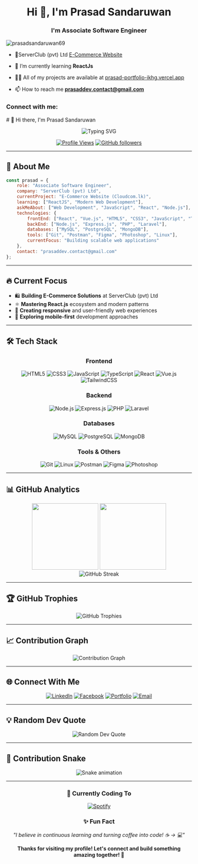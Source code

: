 <h1 align="center">Hi 👋, I'm Prasad Sandaruwan</h1>
<h3 align="center">I'm Associate Software Engineer</h3>

<p align="left"> <img src="https://komarev.com/ghpvc/?username=prasadsandaruwan69&label=Profile%20views&color=0e75b6&style=flat" alt="prasadsandaruwan69" /> </p>

- 🔭ServerClub (pvt) Ltd [E-Commerce Website](Cloudcom.lk)

- 🌱 I’m currently learning **ReactJs**

- 👨‍💻 All of my projects are available at [
prasad-portfolio-ikhg.vercel.app](
prasad-portfolio-ikhg.vercel.app/)

- 📫 How to reach me **prasaddev.contact@gmail.com**

<h3 align="left">Connect with me:</h3>
<p align="left">
# 🚀 Hi there, I'm Prasad Sandaruwan

<div align="center">
  <img src="https://readme-typing-svg.herokuapp.com?font=Fira+Code&size=30&pause=1000&color=36BCF7&center=true&vCenter=true&width=435&lines=Associate+Software+Engineer;Full+Stack+Developer;React+Enthusiast;Always+Learning!" alt="Typing SVG" />
</div>

<div align="center">
  
[![Profile Views](https://komarev.com/ghpvc/?username=prasadsandaruwan69&label=Profile%20views&color=36BCF7&style=for-the-badge)](https://github.com/prasadsandaruwan69)
[![GitHub followers](https://img.shields.io/github/followers/prasadsandaruwan69?label=Followers&style=for-the-badge&color=36BCF7)](https://github.com/prasadsandaruwan69)

</div>

---

## 🎯 About Me

```javascript
const prasad = {
    role: "Associate Software Engineer",
    company: "ServerClub (pvt) Ltd",
    currentProject: "E-Commerce Website (Cloudcom.lk)",
    learning: ["ReactJS", "Modern Web Development"],
    askMeAbout: ["Web Development", "JavaScript", "React", "Node.js"],
    technologies: {
        frontEnd: ["React", "Vue.js", "HTML5", "CSS3", "JavaScript", "TypeScript"],
        backEnd: ["Node.js", "Express.js", "PHP", "Laravel"],
        databases: ["MySQL", "PostgreSQL", "MongoDB"],
        tools: ["Git", "Postman", "Figma", "Photoshop", "Linux"],
        currentFocus: "Building scalable web applications"
    },
    contact: "prasaddev.contact@gmail.com"
};
```

---

## 🔥 Current Focus

- 🛍️ **Building E-Commerce Solutions** at ServerClub (pvt) Ltd
- ⚛️ **Mastering React.js** ecosystem and modern patterns
- 🎨 **Creating responsive** and user-friendly web experiences
- 📱 **Exploring mobile-first** development approaches

---

## 🛠️ Tech Stack

<div align="center">

### Frontend
![HTML5](https://img.shields.io/badge/HTML5-E34F26?style=for-the-badge&logo=html5&logoColor=white)
![CSS3](https://img.shields.io/badge/CSS3-1572B6?style=for-the-badge&logo=css3&logoColor=white)
![JavaScript](https://img.shields.io/badge/JavaScript-F7DF1E?style=for-the-badge&logo=javascript&logoColor=black)
![TypeScript](https://img.shields.io/badge/TypeScript-007ACC?style=for-the-badge&logo=typescript&logoColor=white)
![React](https://img.shields.io/badge/React-20232A?style=for-the-badge&logo=react&logoColor=61DAFB)
![Vue.js](https://img.shields.io/badge/Vue.js-35495E?style=for-the-badge&logo=vue.js&logoColor=4FC08D)
![TailwindCSS](https://img.shields.io/badge/Tailwind_CSS-38B2AC?style=for-the-badge&logo=tailwind-css&logoColor=white)

### Backend
![Node.js](https://img.shields.io/badge/Node.js-43853D?style=for-the-badge&logo=node.js&logoColor=white)
![Express.js](https://img.shields.io/badge/Express.js-404D59?style=for-the-badge)
![PHP](https://img.shields.io/badge/PHP-777BB4?style=for-the-badge&logo=php&logoColor=white)
![Laravel](https://img.shields.io/badge/Laravel-FF2D20?style=for-the-badge&logo=laravel&logoColor=white)

### Databases
![MySQL](https://img.shields.io/badge/MySQL-00000F?style=for-the-badge&logo=mysql&logoColor=white)
![PostgreSQL](https://img.shields.io/badge/PostgreSQL-316192?style=for-the-badge&logo=postgresql&logoColor=white)
![MongoDB](https://img.shields.io/badge/MongoDB-4EA94B?style=for-the-badge&logo=mongodb&logoColor=white)

### Tools & Others
![Git](https://img.shields.io/badge/Git-F05032?style=for-the-badge&logo=git&logoColor=white)
![Linux](https://img.shields.io/badge/Linux-FCC624?style=for-the-badge&logo=linux&logoColor=black)
![Postman](https://img.shields.io/badge/Postman-FF6C37?style=for-the-badge&logo=postman&logoColor=white)
![Figma](https://img.shields.io/badge/Figma-F24E1E?style=for-the-badge&logo=figma&logoColor=white)
![Photoshop](https://img.shields.io/badge/Photoshop-31A8FF?style=for-the-badge&logo=adobe-photoshop&logoColor=white)

</div>

---

## 📊 GitHub Analytics

<div align="center">
  <img height="180em" src="https://github-readme-stats.vercel.app/api?username=prasadsandaruwan69&show_icons=true&theme=tokyonight&include_all_commits=true&count_private=true"/>
  <img height="180em" src="https://github-readme-stats.vercel.app/api/top-langs/?username=prasadsandaruwan69&layout=compact&langs_count=8&theme=tokyonight"/>
</div>

<div align="center">
  <img src="https://github-readme-streak-stats.herokuapp.com/?user=prasadsandaruwan69&theme=tokyonight" alt="GitHub Streak"/>
</div>

---

## 🏆 GitHub Trophies

<div align="center">
  <img src="https://github-profile-trophy.vercel.app/?username=prasadsandaruwan69&theme=tokyonight&row=1&column=7" alt="GitHub Trophies"/>
</div>

---

## 📈 Contribution Graph

<div align="center">
  <img src="https://github-readme-activity-graph.vercel.app/graph?username=prasadsandaruwan69&theme=tokyo-night&hide_border=true" alt="Contribution Graph"/>
</div>

---

## 🌐 Connect With Me

<div align="center">

[![LinkedIn](https://img.shields.io/badge/LinkedIn-0077B5?style=for-the-badge&logo=linkedin&logoColor=white)](https://www.linkedin.com/in/prasad-sandaruwan-9a6b0b2a0/)
[![Facebook](https://img.shields.io/badge/Facebook-1877F2?style=for-the-badge&logo=facebook&logoColor=white)](https://web.facebook.com/prasad.sandaruwan.98837)
[![Portfolio](https://img.shields.io/badge/Portfolio-FF5722?style=for-the-badge&logo=google-chrome&logoColor=white)](https://prasad-portfolio-ikhg.vercel.app/)
[![Email](https://img.shields.io/badge/Email-D14836?style=for-the-badge&logo=gmail&logoColor=white)](mailto:prasaddev.contact@gmail.com)

</div>

---

## 💡 Random Dev Quote

<div align="center">
  <img src="https://quotes-github-readme.vercel.app/api?type=horizontal&theme=tokyonight" alt="Random Dev Quote"/>
</div>

---

## 🐍 Contribution Snake

<div align="center">
  <img src="https://raw.githubusercontent.com/prasadsandaruwan69/prasadsandaruwan69/output/snake.svg" alt="Snake animation" />
</div>

---

<div align="center">
  
### 🎵 Currently Coding To

[![Spotify](https://novatorem-kyzbk7wxl-bardiesel.vercel.app/api/spotify)](https://open.spotify.com/user/YOUR_SPOTIFY_USERNAME)

### ✨ Fun Fact
*"I believe in continuous learning and turning coffee into code! ☕️ → 💻"*

**Thanks for visiting my profile! Let's connect and build something amazing together! 🚀**

</div>
